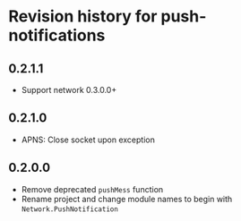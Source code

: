 # Revision history for push-notifications

## 0.2.1.1

* Support network 0.3.0.0+

## 0.2.1.0

* APNS: Close socket upon exception

## 0.2.0.0

* Remove deprecated `pushMess` function
* Rename project and change module names to begin with `Network.PushNotification`
